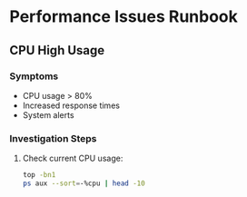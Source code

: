 # Performance Issues Runbook

## CPU High Usage

### Symptoms
- CPU usage > 80%
- Increased response times
- System alerts

### Investigation Steps
1. Check current CPU usage:
   ```bash
   top -bn1
   ps aux --sort=-%cpu | head -10
